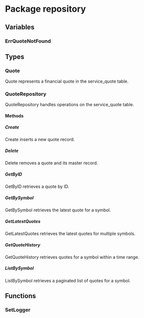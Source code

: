 # Package repository

## Variables

### ErrQuoteNotFound

## Types

### Quote

Quote represents a financial quote in the service_quote table.

### QuoteRepository

QuoteRepository handles operations on the service_quote table.

#### Methods

##### Create

Create inserts a new quote record.

##### Delete

Delete removes a quote and its master record.

##### GetByID

GetByID retrieves a quote by ID.

##### GetBySymbol

GetBySymbol retrieves the latest quote for a symbol.

##### GetLatestQuotes

GetLatestQuotes retrieves the latest quotes for multiple symbols.

##### GetQuoteHistory

GetQuoteHistory retrieves quotes for a symbol within a time range.

##### ListBySymbol

ListBySymbol retrieves a paginated list of quotes for a symbol.

## Functions

### SetLogger
